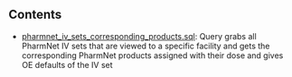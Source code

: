 
## Contents
* [pharmnet_iv_sets_corresponding_products.sql](./pharmnet_iv_sets_corresponding_products.sql): Query grabs all PharmNet IV sets that are viewed to a specific facility and gets the corresponding PharmNet products assigned with their dose and gives OE defaults of the IV set 
